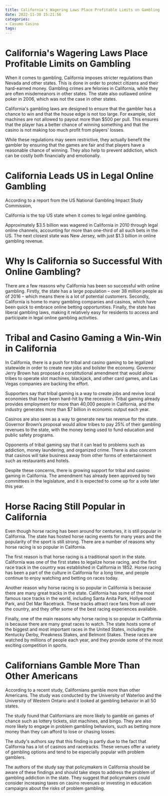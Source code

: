 ```yaml
---
title: California's Wagering Laws Place Profitable Limits on Gambling
date: 2022-11-30 15:21:56
categories:
- Casumo Casino
tags:
---
```



#  California's Wagering Laws Place Profitable Limits on Gambling

When it comes to gambling, California imposes stricter regulations than Nevada and other states. This is done in order to protect citizens and their hard-earned money. Gambling crimes are felonies in California, while they are often misdemeanors in other states. The state also outlawed online poker in 2006, which was not the case in other states.

California's gambling laws are designed to ensure that the gambler has a chance to win and that the house edge is not too large. For example, slot machines are not allowed to payout more than $500 per pull. This ensures that the player has a better chance of winning something and that the casino is not making too much profit from players' losses.

While these regulations may seem restrictive, they actually benefit the gambler by ensuring that the games are fair and that players have a reasonable chance of winning. They also help to prevent addiction, which can be costly both financially and emotionally.

#  California Leads US in Legal Online Gambling

According to a report from the US National Gambling Impact Study Commission,

California is the top US state when it comes to legal online gambling.

 Approximately $3.5 billion was wagered in California in 2010 through legal
online channels, accounting for more than one-third of all such bets in the US.
The next closest state was New Jersey, with just $1.3 billion in online gambling revenue.

# Why Is California so Successful With Online Gambling?

There are a few reasons why California has been so successful with online gambling. Firstly, the state has a large population – over 38 million people as of 2016 – which means there is a lot of potential customers. Secondly, California is home to many gambling companies and casinos, which have been quick to embrace online betting opportunities. Finally, the state has liberal gambling laws, making it relatively easy for residents to access and participate in legal online gambling activities.

#  Tribal and Casino Gaming a Win-Win in California

In California, there is a push for tribal and casino gaming to be legalized statewide in order to create new jobs and bolster the economy. Governor Jerry Brown has proposed a constitutional amendment that would allow tribes to operate slot machines, blackjack, and other card games, and Las Vegas companies are backing the effort.

Supporters say that tribal gaming is a way to create jobs and revive local economies that have been hard-hit by the recession. Tribal gaming already provides employment for more than 40,000 people in California, and the industry generates more than $7 billion in economic output each year.

Casinos are also seen as a way to generate new tax revenue for the state. Governor Brown’s proposal would allow tribes to pay 25% of their gambling revenues to the state, with the money being used to fund education and public safety programs.

Opponents of tribal gaming say that it can lead to problems such as addiction, money laundering, and organized crime. There is also concern that casinos will take business away from other forms of entertainment such as restaurants and hotels.

Despite these concerns, there is growing support for tribal and casino gaming in California. The amendment has already been approved by two committees in the legislature, and it is expected to come up for a vote later this year.

#  Horse Racing Still Popular in California 

Even though horse racing has been around for centuries, it is still popular in California. The state has hosted horse racing events for many years and the popularity of the sport is still strong. There are a number of reasons why horse racing is so popular in California.

The first reason is that horse racing is a traditional sport in the state. California was one of the first states to legalize horse racing, and the first race track in the country was established in California in 1852. Horse racing has been a part of the culture in California for a long time, and people continue to enjoy watching and betting on races today.

Another reason why horse racing is so popular in California is because there are many great tracks in the state. California has some of the most famous race tracks in the world, including Santa Anita Park, Hollywood Park, and Del Mar Racetrack. These tracks attract race fans from all over the country, and they offer some of the best racing experiences available.

Finally, one of the main reasons why horse racing is so popular in California is because there are many great races to watch. The state hosts some of the biggest and most important races in the United States, including the Kentucky Derby, Preakness Stakes, and Belmont Stakes. These races are watched by millions of people each year, and they provide some of the most exciting competition in sports.

#  Californians Gamble More Than Other Americans

According to a recent study, Californians gamble more than other Americans. The study was conducted by the University of Waterloo and the University of Western Ontario and it looked at gambling behavior in all 50 states.

The study found that Californians are more likely to gamble on games of chance such as lottery tickets, slot machines, and bingo. They are also more likely to engage in problem gambling behaviors, such as betting more money than they can afford to lose or chasing losses.

The study's authors say that this finding is partly due to the fact that California has a lot of casinos and racetracks. These venues offer a variety of gambling options and tend to be especially popular with problem gamblers.

The authors of the study say that policymakers in California should be aware of these findings and should take steps to address the problem of gambling addiction in the state. They suggest that policymakers could consider increasing taxes on casino revenues or investing in education campaigns about the risks of problem gambling.